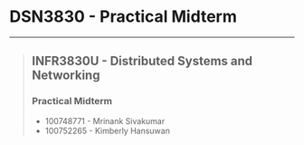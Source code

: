 # DSN3830 - Practical Midterm

---

> ## INFR3830U - Distributed Systems and Networking
> ### Practical Midterm
> - 100748771 - Mrinank Sivakumar
> - 100752265 - Kimberly Hansuwan

